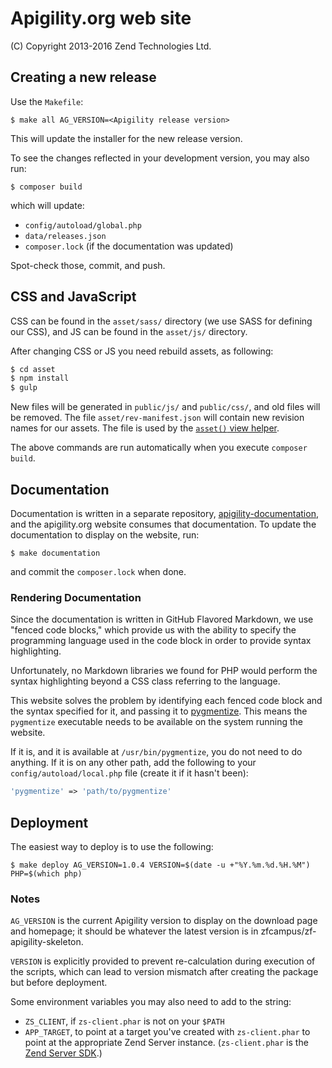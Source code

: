 Apigility.org web site
======================

(C) Copyright 2013-2016 Zend Technologies Ltd.

Creating a new release
----------------------

Use the `Makefile`:

```console
$ make all AG_VERSION=<Apigility release version>
```

This will update the installer for the new release version.

To see the changes reflected in your development version, you may also run:

```console
$ composer build
```

which will update:

- `config/autoload/global.php`
- `data/releases.json`
- `composer.lock` (if the documentation was updated)

Spot-check those, commit, and push.

## CSS and JavaScript

CSS can be found in the `asset/sass/` directory (we use SASS for defining our CSS),
and JS can be found in the `asset/js/` directory.

After changing CSS or JS you need rebuild assets, as following:

```bash
$ cd asset
$ npm install
$ gulp
```

New files will be generated in `public/js/` and `public/css/`, and old files will
be removed. The file `asset/rev-manifest.json` will contain new revision names for
our assets. The file is used by the [`asset()` view helper](https://docs.zendframework.com/zend-view/helpers/asset/).

The above commands are run automatically when you execute `composer build`.

Documentation
-------------

Documentation is written in a separate repository,
[apigility-documentation](https://github.com/zfcampus/apigility-documentation),
and the apigility.org website consumes that documentation. To update the
documentation to display on the website, run:

```console
$ make documentation
```

and commit the `composer.lock` when done.

### Rendering Documentation

Since the documentation is written in GitHub Flavored Markdown, we use "fenced
code blocks," which provide us with the ability to specify the programming
language used in the code block in order to provide syntax highlighting.

Unfortunately, no Markdown libraries we found for PHP would perform the syntax
highlighting beyond a CSS class referring to the language.

This website solves the problem by identifying each fenced code block and the
syntax specified for it, and passing it to [pygmentize](http://pygments.org/).
This means the `pygmentize` executable needs to be available on the system
running the website.

If it is, and it is available at `/usr/bin/pygmentize`, you do not need to do
anything. If it is on any other path, add the following to your
`config/autoload/local.php` file (create it if it hasn't been):

```php
'pygmentize' => 'path/to/pygmentize'
```

Deployment
----------

The easiest way to deploy is to use the following:

```console
$ make deploy AG_VERSION=1.0.4 VERSION=$(date -u +"%Y.%m.%d.%H.%M") PHP=$(which php)
```

### Notes

`AG_VERSION` is the current Apigility version to display on the download page
and homepage; it should be whatever the latest version is in
zfcampus/zf-apigility-skeleton.

`VERSION` is explicitly provided to prevent re-calculation during execution of
the scripts, which can lead to version mismatch after creating the package but
before deployment.

Some environment variables you may also need to add to the string:

- `ZS_CLIENT`, if `zs-client.phar` is not on your `$PATH`
- `APP_TARGET`, to point at a target you've created with `zs-client.phar` to
  point at the appropriate Zend Server instance. (`zs-client.phar` is the
  [Zend Server SDK](https://github.com/zend-patterns/ZendServerSDK).)
